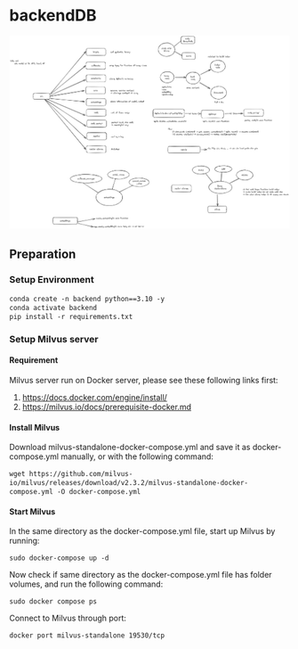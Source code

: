 # backendDB

![backend](assert\backendDBpng.png)




## Preparation
### Setup Environment
```
conda create -n backend python==3.10 -y
conda activate backend
pip install -r requirements.txt
```
### Setup Milvus server

#### Requirement
Milvus server run on Docker server, please see these following links first:
1. https://docs.docker.com/engine/install/
2. https://milvus.io/docs/prerequisite-docker.md

#### Install Milvus
Download milvus-standalone-docker-compose.yml and save it as docker-compose.yml manually, or with the following command:
```
wget https://github.com/milvus-io/milvus/releases/download/v2.3.2/milvus-standalone-docker-compose.yml -O docker-compose.yml
```
#### Start Milvus
In the same directory as the docker-compose.yml file, start up Milvus by running:
```
sudo docker-compose up -d
```

Now check if same directory as the docker-compose.yml file has folder volumes, and run the following command:
```
sudo docker compose ps
```
Connect to Milvus through port:
```
docker port milvus-standalone 19530/tcp
```

